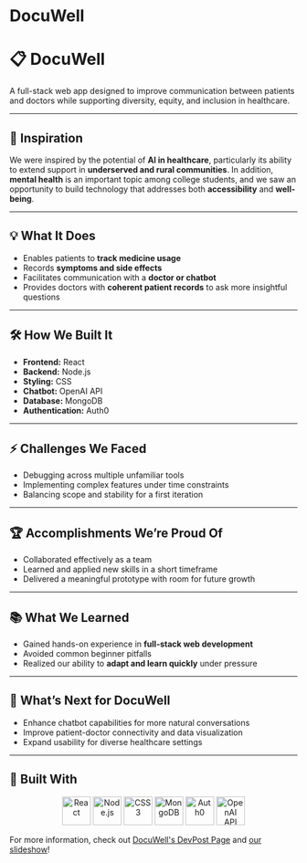
# DocuWell

# 📋 DocuWell  

A full-stack web app designed to improve communication between patients and doctors while supporting diversity, equity, and inclusion in healthcare.  

---

## 🌟 Inspiration  

We were inspired by the potential of **AI in healthcare**, particularly its ability to extend support in **underserved and rural communities**. In addition, **mental health** is an important topic among college students, and we saw an opportunity to build technology that addresses both **accessibility** and **well-being**.  

---

## 💡 What It Does  

- Enables patients to **track medicine usage**  
- Records **symptoms and side effects**  
- Facilitates communication with a **doctor or chatbot**  
- Provides doctors with **coherent patient records** to ask more insightful questions  

---

## 🛠️ How We Built It  

- **Frontend:** React  
- **Backend:** Node.js  
- **Styling:** CSS  
- **Chatbot:** OpenAI API  
- **Database:** MongoDB  
- **Authentication:** Auth0  

---

## ⚡ Challenges We Faced  

- Debugging across multiple unfamiliar tools  
- Implementing complex features under time constraints  
- Balancing scope and stability for a first iteration  

---

## 🏆 Accomplishments We’re Proud Of  

- Collaborated effectively as a team  
- Learned and applied new skills in a short timeframe  
- Delivered a meaningful prototype with room for future growth  

---

## 📚 What We Learned  

- Gained hands-on experience in **full-stack web development**  
- Avoided common beginner pitfalls  
- Realized our ability to **adapt and learn quickly** under pressure  

---

## 🔮 What’s Next for DocuWell  

- Enhance chatbot capabilities for more natural conversations  
- Improve patient-doctor connectivity and data visualization  
- Expand usability for diverse healthcare settings  

---

## 🧰 Built With  

<p align="center">
  <img src="https://cdn.jsdelivr.net/gh/devicons/devicon/icons/react/react-original.svg" width="50" height="50" alt="React"/>
  <img src="https://cdn.jsdelivr.net/gh/devicons/devicon/icons/nodejs/nodejs-original.svg" width="50" height="50" alt="Node.js"/>
  <img src="https://cdn.jsdelivr.net/gh/devicons/devicon/icons/css3/css3-original.svg" width="50" height="50" alt="CSS3"/>
  <img src="https://cdn.jsdelivr.net/gh/devicons/devicon/icons/mongodb/mongodb-original.svg" width="50" height="50" alt="MongoDB"/>
  <img src="https://cdn.jsdelivr.net/gh/devicons/devicon/icons/auth0/auth0-original.svg" width="50" height="50" alt="Auth0"/>
  <img src="https://img.icons8.com/color/48/openai.png" width="50" height="50" alt="OpenAI API"/>
</p>  


For more information, check out [DocuWell's DevPost Page](https://devpost.com/software/docuwell) and [our slideshow](https://docs.google.com/presentation/d/1Wp_Mj9VXX0RgKVOpWVAsMcAywKKMf7ONCX0HNthmEYg/edit?usp=sharing)!
